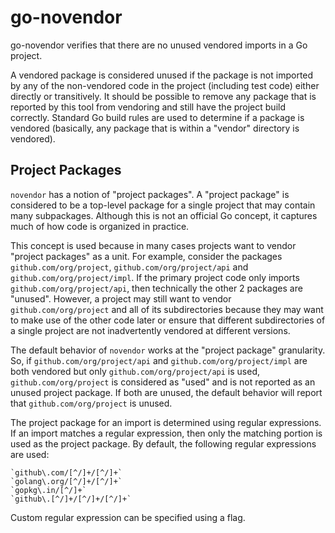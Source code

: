 go-novendor
===========

go-novendor verifies that there are no unused vendored imports in a Go project.

A vendored package is considered unused if the package is not imported by any of the non-vendored code in the project
(including test code) either directly or transitively. It should be possible to remove any package that is reported by
this tool from vendoring and still have the project build correctly. Standard Go build rules are used to determine if a
package is vendored (basically, any package that is within a "vendor" directory is vendored).

Project Packages
----------------
`novendor` has a notion of "project packages". A "project package" is considered to be a top-level package for a single
project that may contain many subpackages. Although this is not an official Go concept, it captures much of how code is
organized in practice.

This concept is used because in many cases projects want to vendor "project packages" as a unit. For example, consider
the packages `github.com/org/project`, `github.com/org/project/api` and `github.com/org/project/impl`. If the primary
project code only imports `github.com/org/project/api`, then technically the other 2 packages are "unused". However, a
project may still want to vendor `github.com/org/project` and all of its subdirectories because they may want to make
use of the other code later or ensure that different subdirectories of a single project are not inadvertently vendored
at different versions.

The default behavior of `novendor` works at the "project package" granularity. So, if `github.com/org/project/api` and
`github.com/org/project/impl` are both vendored but only `github.com/org/project/api` is used, `github.com/org/project`
is considered as "used" and is not reported as an unused project package. If both are unused, the default behavior will
report that `github.com/org/project` is unused.

The project package for an import is determined using regular expressions. If an import matches a regular expression,
then only the matching portion is used as the project package. By default, the following regular expressions are used:

```
`github\.com/[^/]+/[^/]+`
`golang\.org/[^/]+/[^/]+`
`gopkg\.in/[^/]+`
`github\.[^/]+/[^/]+/[^/]+`
```

Custom regular expression can be specified using a flag.
